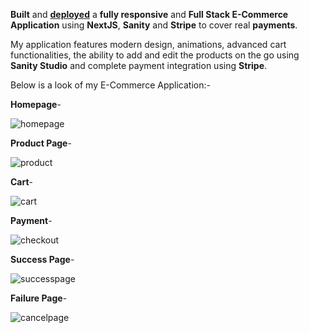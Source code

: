 **Built** and [**deployed**](https://shark-store.vercel.app/) a **fully responsive** and **Full Stack E-Commerce Application** using **NextJS**, **Sanity** and **Stripe** to cover real **payments**.

My application features modern design, animations, advanced cart functionalities, the ability to add and edit the products on the go using **Sanity Studio** and complete payment integration using **Stripe**.

Below is a look of my E-Commerce Application:-

**Homepage**-

![homepage](https://user-images.githubusercontent.com/93613771/177317564-ea2cf9db-4263-49c8-8ea1-c726868c310f.png)


**Product Page**-

![product](https://user-images.githubusercontent.com/93613771/177317589-0b4907a0-83b0-4ec8-8b46-4759b30038a4.png)


**Cart**-

![cart](https://user-images.githubusercontent.com/93613771/177318449-59283799-1407-474c-b962-4e66467d6128.png)


**Payment**-

![checkout](https://user-images.githubusercontent.com/93613771/177317607-ca81ea34-c184-44ca-8d9c-9edb733a7801.png)


**Success Page**-

![successpage](https://user-images.githubusercontent.com/93613771/177317625-20054908-1677-4a80-8b9a-23a02aebb7df.png)


**Failure Page**-

![cancelpage](https://user-images.githubusercontent.com/93613771/177317644-1cdca8c4-77bf-43f8-95b8-03a7ab16a6c0.png)
